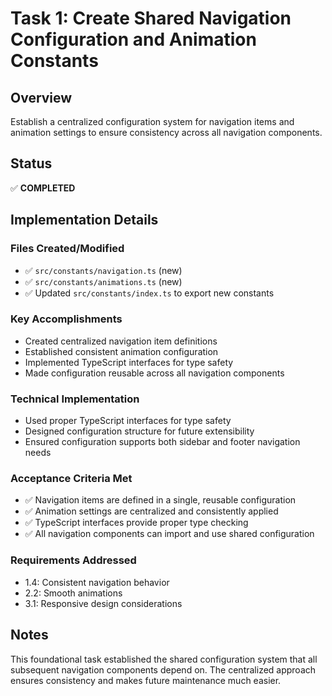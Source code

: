 # Task 1: Create Shared Navigation Configuration and Animation Constants

## Overview
Establish a centralized configuration system for navigation items and animation settings to ensure consistency across all navigation components.

## Status
✅ **COMPLETED**

## Implementation Details

### Files Created/Modified
- ✅ `src/constants/navigation.ts` (new)
- ✅ `src/constants/animations.ts` (new) 
- ✅ Updated `src/constants/index.ts` to export new constants

### Key Accomplishments
- Created centralized navigation item definitions
- Established consistent animation configuration
- Implemented TypeScript interfaces for type safety
- Made configuration reusable across all navigation components

### Technical Implementation
- Used proper TypeScript interfaces for type safety
- Designed configuration structure for future extensibility
- Ensured configuration supports both sidebar and footer navigation needs

### Acceptance Criteria Met
- ✅ Navigation items are defined in a single, reusable configuration
- ✅ Animation settings are centralized and consistently applied
- ✅ TypeScript interfaces provide proper type checking
- ✅ All navigation components can import and use shared configuration

### Requirements Addressed
- 1.4: Consistent navigation behavior
- 2.2: Smooth animations
- 3.1: Responsive design considerations

## Notes
This foundational task established the shared configuration system that all subsequent navigation components depend on. The centralized approach ensures consistency and makes future maintenance much easier.